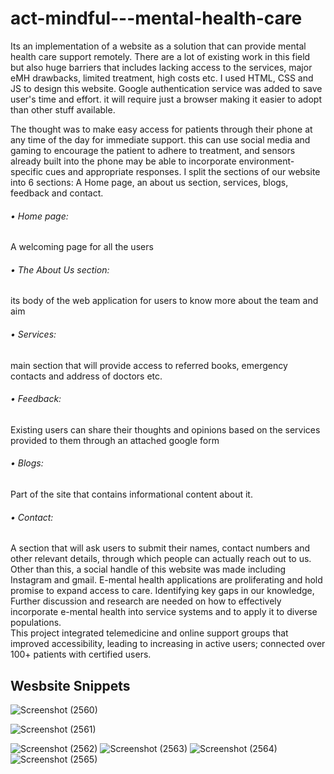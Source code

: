 # act-mindful---mental-health-care
Its an implementation of a website as a solution that can provide mental health care support remotely.  There are a lot of existing work in this field but also huge barriers that includes lacking access to the services, major eMH drawbacks, limited treatment, high costs etc.
I used HTML, CSS and JS to design this website. Google authentication service was added to save user's time and effort. it will require just a browser making it easier to adopt than other stuff available. <br>

The thought was to make easy access for patients through their phone at any time of the day for immediate support. this can use social media and gaming to encourage the patient to adhere to treatment, and sensors already built into the phone may be able to incorporate environment-specific cues and appropriate responses.
I split the sections of our website into 6 sections: A Home page, an about us section, services, blogs, feedback and contact.
###### •	Home page: 
A welcoming page for all the users 
###### •	The About Us section: 
its body of the web application for users to know more about the team and aim


###### •	Services: 
main section that will provide access to referred books, emergency contacts and address of doctors etc.

###### •	Feedback: 
Existing users can share their thoughts and opinions based on the services provided to them through an attached google form

###### •	Blogs: 
Part of the site that contains informational content about it. 

###### •	Contact: 
A section that will ask users to submit their names, contact numbers and other relevant details, through which people can actually reach out to us.
Other than this, a social handle of this website was made including Instagram and gmail. E-mental health applications are proliferating and hold promise to expand access to care. Identifying key gaps in our knowledge, Further discussion and research are needed on how to effectively incorporate e-mental health into service systems and to apply it to diverse populations.
<br> 
This project integrated telemedicine and online support groups that improved accessibility, leading to increasing in active users; connected over 100+ patients with certified users.

## Wesbsite Snippets

![Screenshot (2560)](https://user-images.githubusercontent.com/80692282/231566741-d042870f-7eeb-4107-8fcf-01ed3d47b6b8.png)

![Screenshot (2561)](https://user-images.githubusercontent.com/80692282/231566795-aa2f5186-a3c4-4327-8124-a2aeaa5a600a.png)

![Screenshot (2562)](https://user-images.githubusercontent.com/80692282/231566922-55ed3734-1b2f-4191-905c-47ec12dad93d.png)
![Screenshot (2563)](https://user-images.githubusercontent.com/80692282/231566962-e644cee4-91db-43ed-ad9e-7bb4fd06d271.png)
![Screenshot (2564)](https://user-images.githubusercontent.com/80692282/231566965-36c20846-dd06-42d3-be6c-249f1b2150f6.png)
![Screenshot (2565)](https://user-images.githubusercontent.com/80692282/231566966-b759e189-f8f0-4997-98a4-f8002cb320a9.png)
